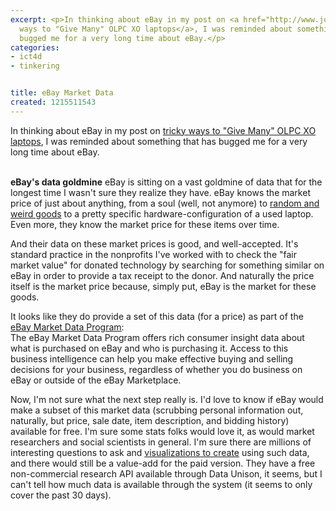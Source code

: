 ```yaml
---
excerpt: <p>In thinking about eBay in my post on <a href="http://www.joncamfield.com/blog/2008/07/can_many_give_many.html">tricky
  ways to "Give Many" OLPC XO laptops</a>, I was reminded about something that has
  bugged me for a very long time about eBay.</p>
categories:
- ict4d
- tinkering


title: eBay Market Data
created: 1215511543
---
```

<p>In thinking about eBay in my post on <a href="http://www.joncamfield.com/blog/2008/07/can_many_give_many.html">tricky ways to "Give Many" OLPC XO laptops</a>, I was reminded about something that has bugged me for a very long time about eBay.</p>

<a href="http://developer.ebay.com/programs/marketdata/"></a><br><b>eBay's data goldmine</b>
eBay is sitting on a vast goldmine of data that for the longest time I wasn't sure they realize they have.  eBay knows the market price of just about anything, from a soul (well, not anymore) to <a href="http://www.weirdebay.com/" target="_Blank">random and weird goods</a> to a pretty specific hardware-configuration of a used laptop.  Even more, they know the market price for these items over time.

<p>And their data on these market prices is good, and well-accepted.  It's standard practice in the nonprofits I've worked with to check the "fair market value" for donated technology by searching for something similar on eBay in order to provide a tax receipt to the donor.  And naturally the price itself is the market price because, simply put, eBay is the market for these goods.</p>

<p>It looks like they do provide a set of this data (for a price) as part of the <a href="http://developer.ebay.com/programs/marketdata/" target="_blank">eBay Market Data Program</a>:<br />
The eBay Market Data Program offers rich consumer insight data about what is purchased on eBay and who is purchasing it. Access to this business intelligence can help you make effective buying and selling decisions for your business, regardless of whether you do business on eBay or outside of the eBay Marketplace.</p>

<p>Now, I'm not sure what the next step really is.  I'd love to know if eBay would make a subset of this market data (scrubbing personal information out, naturally, but price, sale date, item description, and bidding history) available for free. I'm sure some stats folks would love it, as would market researchers and social scientists in general.  I'm sure there are millions of interesting questions to ask and <a href="http://infosthetics.com/archives/2007/09/oskope_visual_search_shopping.html" target="_blank">visualizations to create</a> using such data, and there would still be a value-add for the paid version.  They have a free non-commercial research API available through Data Unison, it seems, but I can't tell how much data is available through the system (it seems to only cover the past 30 days).</p>
